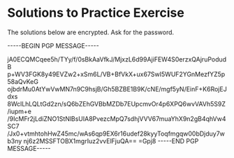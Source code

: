 # Solutions to Practice Exercise

The solutions below are encrypted. Ask for the password.

<!-- The password is easy to guess and is all lowercase. -->

-----BEGIN PGP MESSAGE-----

jA0ECQMCqee5h/TYy/f/0sBkAaVfkJ/MjxzL6d99AjiFEW4S0erzxQAjruPodudB
p+WV3FGK8y49EVZw2+xSm6L/VB+BfVkX+ux67SwI5WUF2YGnMezfYZ5p58aQvKeG
ojbdrMu0AtYwVwMN7n9C9hsjB/Gh5BZBE1B9K/cNE/mgf5yN/EinF+K6RojEJdxs
8WclLhLQLtGd2zn/sQ6bZEhGVBbMZDb7EUpcmvOr4p6XPQ6wvVAVh5S9Z/iupm+e
/9IcMFr2jLdiZNO1StNlBsUIA8PvezcMpQ7sdhjVVV67muaYhX9n2gB4qhVw4SC7
/Jx0+vtmhtohHwZ45mc/wAs6qp9EX6r16udef28kyyToqfmgqw00bDjduy7wb3ny
nj6z2MSSFTOBX1mgrIuz2vvElFjuQA==
=Gpj8
-----END PGP MESSAGE-----
